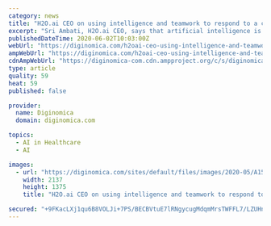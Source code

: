```yaml
---
category: news
title: "H2O.ai CEO on using intelligence and teamwork to respond to a crisis"
excerpt: "Sri Ambati, H2O.ai CEO, says that artificial intelligence is a useful tool - but organisations need to be willing to listen to the data.  Today, the enterprise faces not just the immediate, overwhelming issue of COVID-19,"
publishedDateTime: 2020-06-02T10:03:00Z
webUrl: "https://diginomica.com/h2oai-ceo-using-intelligence-and-teamwork-respond-crisis"
ampWebUrl: "https://diginomica.com/h2oai-ceo-using-intelligence-and-teamwork-respond-crisis?amp"
cdnAmpWebUrl: "https://diginomica-com.cdn.ampproject.org/c/s/diginomica.com/h2oai-ceo-using-intelligence-and-teamwork-respond-crisis?amp"
type: article
quality: 59
heat: 59
published: false

provider:
  name: Diginomica
  domain: diginomica.com

topics:
  - AI in Healthcare
  - AI

images:
  - url: "https://diginomica.com/sites/default/files/images/2020-05/A1543E7F-6BEC-49DE-8F13-2E895A0129D8.jpeg"
    width: 2137
    height: 1375
    title: "H2O.ai CEO on using intelligence and teamwork to respond to a crisis"

secured: "+9FKacLXj1qu6B8VOLJi+7PS/BECBVtuE7lRNgycugMdqmMrsTWFFL7/LZUHncDQ1RooEd5J1ySDexiFUASrFmnQVOyAWAtryO0/iUv0kcqwNuD7rWblYlBP281FtfJjCqZPP7ROepUtrUW/awf5utzNZpKkzUyBmYkvSBbGnAgw5cXhnmO+T7RQ8HWWxgcnUomPgCAPkfNism8Cbio+8f9VeDpHd0WO+JxuKIVB5u16LgSo6oruk5MSTfVummvO/mCBZzFmMCOHdmSeXv87yG7qwnnRXbDfankwIgedsrRdqZZz3X4Z+KNqc72wmOuFWIpffO0islBj38ctclUnBC+ovvhTs3mMlsL8dqU3lILptHpCD8SV3gk+hBd3p86Xx5z9EjrxgQjmOXV0EioZiNg60GIV7ZopBqG09dnDjLX6Pu18vfKStjVdPyTbKW6XIaH0IvnYFF9bwVyIasXU1fs1nKQrbU2mV3azr4pE3aw=;h0u3ap9fxtdvwWVQgXBrIQ=="
---
```


